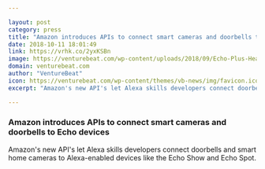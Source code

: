 ```yaml
---

layout: post
category: press
title: "Amazon introduces APIs to connect smart cameras and doorbells to Echo devices"
date: 2018-10-11 18:01:49
link: https://vrhk.co/2yxKSBn
image: https://venturebeat.com/wp-content/uploads/2018/09/Echo-Plus-Heather-Gray-Kitchen.jpg?fit=2000%2C1500&strip=all
domain: venturebeat.com
author: "VentureBeat"
icon: https://venturebeat.com/wp-content/themes/vb-news/img/favicon.ico
excerpt: "Amazon's new API's let Alexa skills developers connect doorbells and smart home cameras to Alexa-enabled devices like the Echo Show and Echo Spot."

---
```


### Amazon introduces APIs to connect smart cameras and doorbells to Echo devices

Amazon's new API's let Alexa skills developers connect doorbells and smart home cameras to Alexa-enabled devices like the Echo Show and Echo Spot.